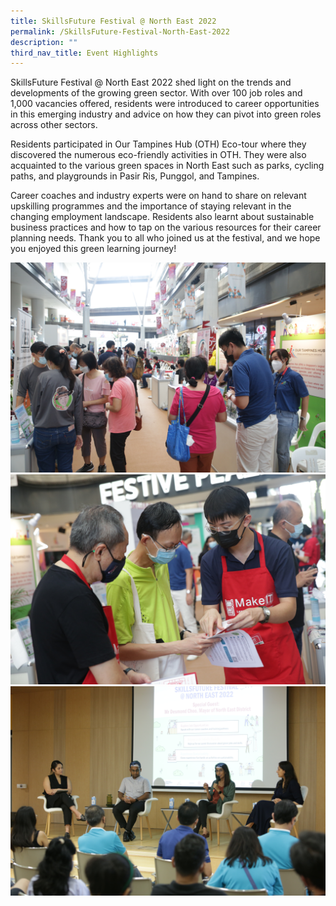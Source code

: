 ```yaml
---
title: SkillsFuture Festival @ North East 2022
permalink: /SkillsFuture-Festival-North-East-2022
description: ""
third_nav_title: Event Highlights
---
```

SkillsFuture Festival @ North East 2022 shed light on the trends and developments of the growing green sector. With over 100 job roles and 1,000 vacancies offered, residents were introduced to career opportunities in this emerging industry and advice on how they can pivot into green roles across other sectors.

Residents participated in Our Tampines Hub (OTH) Eco-tour where they discovered the numerous eco-friendly activities in OTH. They were also acquainted to the various green spaces in North East such as parks, cycling paths, and playgrounds in Pasir Ris, Punggol, and Tampines.

Career coaches and industry experts were on hand to share on relevant upskilling programmes and the importance of staying relevant in the changing employment landscape. Residents also learnt about sustainable business practices and how to tap on the various resources for their career planning needs. Thank you to all who joined us at the festival, and we hope you enjoyed this green learning journey!

![](/images/ESJ_5384.jpg)
![](/images/ESJ_5348.jpg)
![](/images/ESJ_5653.jpg)